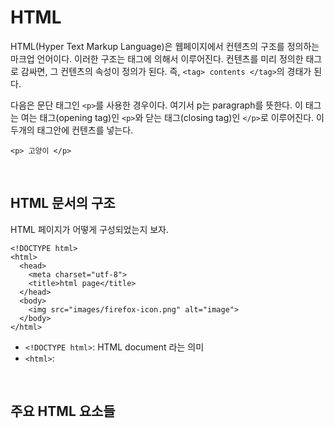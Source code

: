 # HTML


HTML(Hyper Text Markup Language)은 웹페이지에서 컨텐츠의 구조를 정의하는 마크업 언어이다. 이러한 구조는 태그에 의해서 이루어진다. 컨텐츠를 미리 정의한 태그로 감싸면, 그 컨텐츠의 속성이 정의가 된다. 즉, `<tag> contents </tag>`의 경태가 된다.


다음은 문단 태그인 `<p>`를 사용한 경우이다. 여기서 p는 paragraph를 뜻한다. 이 태그는 여는 태그(opening tag)인 `<p>`와 닫는 태그(closing tag)인 `</p>`로 이루어진다. 이 두개의 태그안에 컨텐츠를 넣는다. 

```
<p> 고양이 </p>
```


<br/>

## HTML 문서의 구조

HTML 페이지가 어떻게 구성되었는지 보자.

```
<!DOCTYPE html>
<html>
  <head>
    <meta charset="utf-8">
    <title>html page</title>
  </head>
  <body>
    <img src="images/firefox-icon.png" alt="image">
  </body>
</html>
```

- `<!DOCTYPE html>`: HTML document 라는 의미
- `<html>`: 



<br/>

## 주요 HTML 요소들


